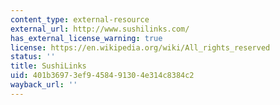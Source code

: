 ```yaml
---
content_type: external-resource
external_url: http://www.sushilinks.com/
has_external_license_warning: true
license: https://en.wikipedia.org/wiki/All_rights_reserved
status: ''
title: SushiLinks
uid: 401b3697-3ef9-4584-9130-4e314c8384c2
wayback_url: ''
---
```

